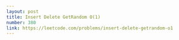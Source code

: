 ```yaml
---
layout: post
title: Insert Delete GetRandom O(1)
number: 380
link: https://leetcode.com/problems/insert-delete-getrandom-o1
---
```

